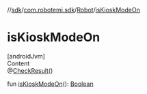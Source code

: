 //[sdk](../../../index.md)/[com.robotemi.sdk](../index.md)/[Robot](index.md)/[isKioskModeOn](is-kiosk-mode-on.md)



# isKioskModeOn  
[androidJvm]  
Content  
@[CheckResult](https://developer.android.com/reference/kotlin/androidx/annotation/CheckResult.html)()  
  
fun [isKioskModeOn](is-kiosk-mode-on.md)(): [Boolean](https://kotlinlang.org/api/latest/jvm/stdlib/kotlin/-boolean/index.html)  



